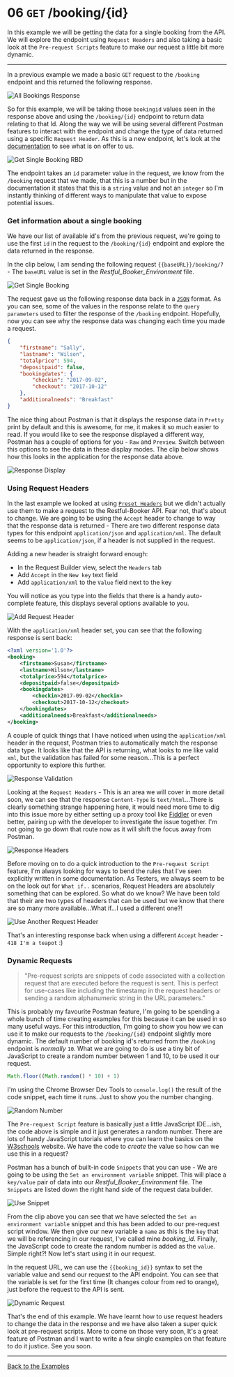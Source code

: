 # 06 `GET` /booking/{id}

In this example we will be getting the data for a single booking from the API. We will explore the endpoint using `Request Headers` and also taking a basic look at the `Pre-request Scripts` feature to make our request a little bit more dynamic.

---

In a previous example we made a basic `GET` request to the `/booking` endpoint and this returned the following response.

![All Bookings Response](https://github.com/DannyDainton/All-Things-Postman/blob/master/Public/images/All_Bookings_Response.PNG)

So for this example, we will be taking those `bookingid` values seen in the response above and using the `/booking/{id}` endpoint to return data relating to that Id. Along the way we will be using several different Postman features to interact with the endpoint and change the type of data returned using a specific `Request Header`. As this is a new endpoint, let's look at the [documentation](https://restful-booker.herokuapp.com/#get-bookingid) to see what is on offer to us.

![Get Single Booking RBD](https://github.com/DannyDainton/All-Things-Postman/blob/master/Public/images/Get_Single_Booking_RBD.PNG)

The endpoint takes an `id` parameter value in the request, we know from the `/booking` request that we made, that this is a number but in the documentation it states that this is a `string` value and not an `integer` so I'm instantly thinking of different ways to manipulate that value to expose potential issues.

### Get information about a single booking

We have our list of available id's from the previous request, we're going to use the first `id` in the request to the `/booking/{id}` endpoint and explore the data returned in the response.

In the clip below, I am sending the following request `{{baseURL}}/booking/7` - The `baseURL` value is set in the _Restful_Booker_Environment_ file.

![Get Single Booking](https://github.com/DannyDainton/All-Things-Postman/blob/master/Public/gifs/Get_A_Single_Booking.gif)

The request gave us the following response data back in a [`JSON`](https://en.wikipedia.org/wiki/JSON) format. As you can see, some of the values in the response relate to the `query parameters` used to filter the response of the `/booking` endpoint. Hopefully, now you can see why the response data was changing each time you made a request.

```json
{
    "firstname": "Sally",
    "lastname": "Wilson",
    "totalprice": 594,
    "depositpaid": false,
    "bookingdates": {
        "checkin": "2017-09-02",
        "checkout": "2017-10-12"
    },
    "additionalneeds": "Breakfast"
}
```
The nice thing about Postman is that it displays the response data in `Pretty` print by default and this is awesome, for me, it makes it so much easier to read. If you would like to see the response displayed a different way, Postman has a couple of options for you - `Raw` and `Preview`. Switch between this options to see the data in these display modes. The clip below shows how this looks in the application for the response data above.

![Response Display](https://github.com/DannyDainton/All-Things-Postman/blob/master/Public/gifs/Response_Display.gif)

### Using Request Headers

In the last example we looked at using [`Preset Headers`](https://github.com/DannyDainton/All-Things-Postman/blob/master/Examples/04_preSetHeaders.md) but we didn't actually use them to make a request to the Restful-Booker API. Fear not, that's about to change. We are going to be using the `Accept` header to change to way that the response data is returned - There are two different response data types for this endpoint `application/json` and `application/xml`. The default seems to be `application/json`, if a header is not supplied in the request.

Adding a new header is straight forward enough:

- In the Request Builder view, select the `Headers` tab
- Add `Accept` in the `New key` text field
- Add `application/xml` to the `Value` field next to the key

You will notice as you type into the fields that there is a handy auto-complete feature, this displays several options available to you.

![Add Request Header](https://github.com/DannyDainton/All-Things-Postman/blob/master/Public/gifs/Add_Request_Header.gif)

With the `application/xml` header set, you can see that the following response is sent back:

```xml
<?xml version='1.0'?>
<booking>
    <firstname>Susan</firstname>
    <lastname>Wilson</lastname>
    <totalprice>594</totalprice>
    <depositpaid>false</depositpaid>
    <bookingdates>
        <checkin>2017-09-02</checkin>
        <checkout>2017-10-12</checkout>
    </bookingdates>
    <additionalneeds>Breakfast</additionalneeds>
</booking>
```

A couple of quick things that I have noticed when using the `application/xml` header in the request, Postman tries to automatically match the response data type. It looks like that the API is returning, what looks to me like valid `xml`, but the validation has failed for some reason...This is a perfect opportunity to explore this further.

![Response Validation](https://github.com/DannyDainton/All-Things-Postman/blob/master/Public/images/Response_Validation.PNG)

Looking at the `Request Headers` - This is an area we will cover in more detail soon, we can see that the response `Content-Type` is `text/html`...There is clearly something strange happening here, it would need more time to dig into this issue more by either setting up a proxy tool like [Fiddler](https://www.telerik.com/fiddler) or even better, pairing up with the developer to investigate the issue together. I'm not going to go down that route now as it will shift the focus away from Postman.

![Response Headers](https://github.com/DannyDainton/All-Things-Postman/blob/master/Public/images/Response_Headers.PNG)

Before moving on to do a quick introduction to the `Pre-request Script` feature, I'm always looking for ways to bend the rules that I've seen explicitly written in some documentation. As Testers, we always seem to be on the look out for `What if..` scenarios, Request Headers are absolutely something that can be explored. So what do we know? We have been told that their are two types of headers that can be used but we know that there are so many more available...What if...I used a different one?!

![Use Another Request Header](https://github.com/DannyDainton/All-Things-Postman/blob/master/Public/gifs/Use_Another_Request_Header.gif)

That's an interesting response back when using a different `Accept` header - `418 I'm a teapot` :)

### Dynamic Requests

> "Pre-request scripts are snippets of code associated with a collection request that are executed before the request is sent. This is perfect for use-cases like including the timestamp in the request headers or sending a random alphanumeric string in the URL parameters."

This is probably my favourite Postman feature, I'm going to be spending a whole bunch of time creating examples for this because it can be used in so many useful ways. For this introduction, I'm going to show you how we can use it to make our requests to the `/booking/{id}` endpoint slightly more dynamic. The default number of booking id's returned from the `/booking` endpoint is _normally_ `10`. What we are going to do is use a tiny bit of JavaScript to create a random number between 1 and 10, to be used it our request.

```Javascript
Math.floor((Math.random() * 10) + 1)
```

I'm using the Chrome Browser Dev Tools to `console.log()` the result of the code snippet, each time it runs. Just to show you the number changing.

![Random Number](https://github.com/DannyDainton/All-Things-Postman/blob/master/Public/gifs/Random_Number.gif)

The `Pre-request Script` feature is basically just a little JavaScript IDE...ish, the code above is simple and it just generates a random number. There are lots of handy JavaScript tutorials where you can learn the basics on the [W3schools](https://www.w3schools.com/js/default.asp) website. We have the code to _create_ the value so how can we use this in a request?

Postman has a bunch of built-in code `Snippets` that you can use - We are going to be using the `Set an environment variable` snippet. This will place a `key/value` pair of data into our _Restful_Booker_Environment_ file. The `Snippets` are listed down the right hand side of the request data builder.

![Use Snippet](https://github.com/DannyDainton/All-Things-Postman/blob/master/Public/gifs/Use_Snippet.gif)

From the clip above you can see that we have selected the `Set an environment variable` snippet and this has been added to our pre-request script window. We then give our new variable a `name` as this is the `key` that we will be referencing in our request, I've called mine _booking_id_. Finally, the JavaScript code to create the random number is added as the `value`. Simple right?! Now let's start using it in our request.

In the request URL, we can use the `{{booking_id}}` syntax to set the variable value and send our request to the API endpoint. You can see that the variable is set for the first time (It changes colour from red to orange), just before the request to the API is sent.

![Dynamic Request](https://github.com/DannyDainton/All-Things-Postman/blob/master/Public/gifs/Dynamic_Request.gif)

That's the end of this example. We have learnt how to use request headers to change the data in the response and we have also taken a super quick look at pre-request scripts. More to come on those very soon, It's a great feature of Postman and I want to write a few single examples on that feature to do it justice. See you soon.

---
[Back to the Examples](https://github.com/DannyDainton/All-Things-Postman#example-guides)
